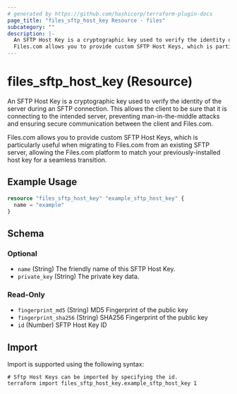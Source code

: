 ```yaml
---
# generated by https://github.com/hashicorp/terraform-plugin-docs
page_title: "files_sftp_host_key Resource - files"
subcategory: ""
description: |-
  An SFTP Host Key is a cryptographic key used to verify the identity of the server during an SFTP connection. This allows the client to be sure that it is connecting to the intended server, preventing man-in-the-middle attacks and ensuring secure communication between the client and Files.com.
  Files.com allows you to provide custom SFTP Host Keys, which is particularly useful when migrating to Files.com from an existing SFTP server, allowing the Files.com platform to match your previously-installed host key for a seamless transition.
---
```


# files_sftp_host_key (Resource)

An SFTP Host Key is a cryptographic key used to verify the identity of the server during an SFTP connection. This allows the client to be sure that it is connecting to the intended server, preventing man-in-the-middle attacks and ensuring secure communication between the client and Files.com.



Files.com allows you to provide custom SFTP Host Keys, which is particularly useful when migrating to Files.com from an existing SFTP server, allowing the Files.com platform to match your previously-installed host key for a seamless transition.

## Example Usage

```terraform
resource "files_sftp_host_key" "example_sftp_host_key" {
  name = "example"
}
```

<!-- schema generated by tfplugindocs -->
## Schema

### Optional

- `name` (String) The friendly name of this SFTP Host Key.
- `private_key` (String) The private key data.

### Read-Only

- `fingerprint_md5` (String) MD5 Fingerprint of the public key
- `fingerprint_sha256` (String) SHA256 Fingerprint of the public key
- `id` (Number) SFTP Host Key ID

## Import

Import is supported using the following syntax:

```shell
# Sftp Host Keys can be imported by specifying the id.
terraform import files_sftp_host_key.example_sftp_host_key 1
```
